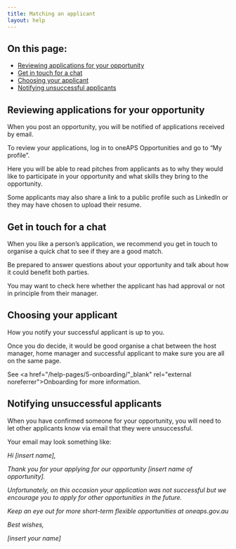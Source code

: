 ```yaml
---
title: Matching an applicant
layout: help
---
```


<nav class="au-inpage-nav-links" aria-label="in page navigation">
  <h2 class="au-inpage-nav-links__heading">On this page:</h2>
  <ul class="au-link-list">
    <li><a href="#Reviewing-applications-for-your-opportunity">Reviewing applications for your opportunity</a></li>
    <li><a href="#Get-in-touch-for-a-chat">Get in touch for a chat</a></li>
    <li><a href="#Choosing-your-applicant">Choosing your applicant</a></li>
    <li><a href="#Notifying-unsuccessful-applicants">Notifying unsuccessful applicants</a></li>
  </ul>
</nav>

## <span name="Reviewing-applications-for-your-opportunity">Reviewing applications for your opportunity</span>

When you post an opportunity, you will be notified of applications received by email. 

To review your applications, log in to oneAPS Opportunities and go to “My profile”. 

Here you will be able to read pitches from applicants as to why they would like to participate in your opportunity and what skills they bring to the opportunity. 

Some applicants may also share a link to a public profile such as LinkedIn or they may have chosen to upload their resume.

## <span name="Get-in-touch-for-a-chat">Get in touch for a chat</span> 

When you like a person’s application, we recommend you get in touch to organise a quick chat to see if they are a good match. 

Be prepared to answer questions about your opportunity and talk about how it could benefit both parties.  

You may want to check here whether the applicant has had approval or not in principle from their manager. 

## <span name="Choosing-your-applicant">Choosing your applicant</span> 

How you notify your successful applicant is up to you. 

Once you do decide, it would be good organise a chat between the host manager, home manager and successful applicant to make sure you are all on the same page. 

See <a href="/help-pages/5-onboarding/"_blank" rel="external noreferrer">Onboarding</a> for more information. 

## <span name="Notifying-unsuccessful-applicants">Notifying unsuccessful applicants</span> 

When you have confirmed someone for your opportunity, you will need to let other applicants know via email that they were unsuccessful. 

Your email may look something like: 

*Hi [insert name],*

*Thank you for your applying for our opportunity [insert name of opportunity].*

*Unfortunately, on this occasion your application was not successful but we encourage you to apply for other opportunities in the future.*

*Keep an eye out for more short-term flexible opportunities at oneaps.gov.au*  

*Best wishes,*

*[insert your name]*


